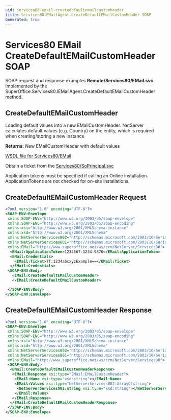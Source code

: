 ```yaml
---
uid: services80-email-createdefaultemailcustomheader
title: Services80.EMailAgent.CreateDefaultEMailCustomHeader SOAP
Generated: true
---
```


# Services80 EMail CreateDefaultEMailCustomHeader SOAP

SOAP request and response examples **Remote/Services80/EMail.svc**
Implemented by the <see cref="M:SuperOffice.Services80.IEMailAgent.CreateDefaultEMailCustomHeader">SuperOffice.Services80.IEMailAgent.CreateDefaultEMailCustomHeader</see> method.

## CreateDefaultEMailCustomHeader

Loading default values into a new EMailCustomHeader.
NetServer calculates default values (e.g. Country) on the entity, which is required when creating/storing a new instance


**Returns:** New EMailCustomHeader with default values


[WSDL file for Services80/EMail](../Services80-EMail.md)

Obtain a ticket from the [Services80/SoPrincipal.svc](../SoPrincipal/index.md)

Application tokens must be specified if calling an Online installation. ApplicationTokens are not checked for on-site installations.

## CreateDefaultEMailCustomHeader Request

```xml
<?xml version="1.0" encoding="UTF-8"?>
<SOAP-ENV:Envelope
 xmlns:SOAP-ENV="http://www.w3.org/2003/05/soap-envelope"
 xmlns:SOAP-ENC="http://www.w3.org/2003/05/soap-encoding"
 xmlns:xsi="http://www.w3.org/2001/XMLSchema-instance"
 xmlns:xsd="http://www.w3.org/2001/XMLSchema"
 xmlns:NetServerServices802="http://schemas.microsoft.com/2003/10/Serialization/Arrays"
 xmlns:NetServerServices801="http://schemas.microsoft.com/2003/10/Serialization/"
 xmlns:EMail="http://www.superoffice.net/ws/crm/NetServer/Services80">
  <EMail:ApplicationToken>1234567-1234-9876</EMail:ApplicationToken>
  <EMail:Credentials>
    <EMail:Ticket>7T:1234abcxyzExample==</EMail:Ticket>
  </EMail:Credentials>
 <SOAP-ENV:Body>
   <EMail:CreateDefaultEMailCustomHeader>
   </EMail:CreateDefaultEMailCustomHeader>

 </SOAP-ENV:Body>
</SOAP-ENV:Envelope>

```


## CreateDefaultEMailCustomHeader Response

```xml
<?xml version="1.0" encoding="UTF-8"?>
<SOAP-ENV:Envelope
 xmlns:SOAP-ENV="http://www.w3.org/2003/05/soap-envelope"
 xmlns:SOAP-ENC="http://www.w3.org/2003/05/soap-encoding"
 xmlns:xsi="http://www.w3.org/2001/XMLSchema-instance"
 xmlns:xsd="http://www.w3.org/2001/XMLSchema"
 xmlns:NetServerServices802="http://schemas.microsoft.com/2003/10/Serialization/Arrays"
 xmlns:NetServerServices801="http://schemas.microsoft.com/2003/10/Serialization/"
 xmlns:EMail="http://www.superoffice.net/ws/crm/NetServer/Services80">
 <SOAP-ENV:Body>
  <EMail:CreateDefaultEMailCustomHeaderResponse>
   <EMail:Response xsi:type="EMail:EMailCustomHeader">
    <EMail:Name xsi:type="xsd:string"></EMail:Name>
    <EMail:Values xsi:type="NetServerServices802:ArrayOfstring">
     <NetServerServices802:string xsi:type="xsd:string"></NetServerServices802:string>
    </EMail:Values>
   </EMail:Response>
  </EMail:CreateDefaultEMailCustomHeaderResponse>
 </SOAP-ENV:Body>
</SOAP-ENV:Envelope>

```

